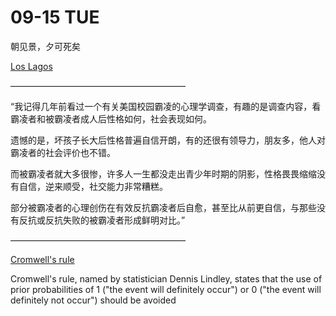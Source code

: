 # 09-15 TUE

朝见景，夕可死矣

[Los Lagos](https://www.youtube.com/watch?v=1HbZmkNzkk0) 

————————————————————

“我记得几年前看过一个有关美国校园霸凌的心理学调查，有趣的是调查内容，看霸凌者和被霸凌者成人后性格如何，社会表现如何。

遗憾的是，坏孩子长大后性格普遍自信开朗，有的还很有领导力，朋友多，他人对霸凌者的社会评价也不错。

而被霸凌者就大多很惨，许多人一生都没走出青少年时期的阴影，性格畏畏缩缩没有自信，逆来顺受，社交能力非常糟糕。

部分被霸凌者的心理创伤在有效反抗霸凌者后自愈，甚至比从前更自信，与那些没有反抗或反抗失败的被霸凌者形成鲜明对比。”

————————————————————

[Cromwell's rule](https://en.wikipedia.org/wiki/Cromwell%27s_rule#:~:text=Cromwell's%20rule%2C%20named%20by%20statistician,2%20equaling%204%20or%205.)

Cromwell's rule, named by statistician Dennis Lindley, states that the use of prior probabilities of 1 \("the event will definitely occur"\) or 0 \("the event will definitely not occur"\) should be avoided



